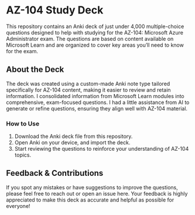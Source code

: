 <h1>AZ-104 Study Deck</h1>

<p>This repository contains an Anki deck of just under 4,000 multiple-choice questions designed to help with studying for the AZ-104: Microsoft Azure Administrator exam. The questions are based on content available on Microsoft Learn and are organized to cover key areas you’ll need to know for the exam.</p>

<h2>About the Deck</h2>

<p>The deck was created using a custom-made Anki note type tailored specifically for AZ-104 content, making it easier to review and retain information. I consolidated information from Microsoft Learn modules into comprehensive, exam-focused questions. I had a little assistance from AI to generate or refine questions, ensuring they align well with AZ-104 material.</p>

<h3>How to Use</h3>

<ol>
  <li>Download the Anki deck file from this repository.</li>
  <li>Open Anki on your device, and import the deck.</li>
  <li>Start reviewing the questions to reinforce your understanding of AZ-104 topics.</li>
</ol>

<h2>Feedback &amp; Contributions</h2>

<p>If you spot any mistakes or have suggestions to improve the questions, please feel free to reach out or open an issue here. Your feedback is highly appreciated to make this deck as accurate and helpful as possible for everyone!</p>
